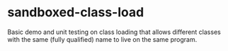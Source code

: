 sandboxed-class-load
====================

Basic demo and unit testing on class loading that allows different classes with the same (fully qualified) name to live on the same program.
